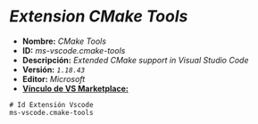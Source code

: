 <!-- Autor: Daniel Benjamin Perez Morales -->
<!-- GitHub: https://github.com/DanielBenjaminPerezMoralesDev13 -->
<!-- Gitlab: https://gitlab.com/DanielBenjaminPerezMoralesDev13 -->
<!-- Correo electrónico: danielperezdev@proton.me -->

# ***Extension CMake Tools***

- **Nombre:** *CMake Tools*
- **ID:** *ms-vscode.cmake-tools*
- **Descripción:** *Extended CMake support in Visual Studio Code*
- **Versión:** *`1.18.43`*
- **Editor:** *Microsoft*
- **[Vínculo de VS Marketplace:](https://marketplace.visualstudio.com/items?itemName=ms-vscode.cmake-tools "https://marketplace.visualstudio.com/items?itemName=ms-vscode.cmake-tools")**

```plaintext
# Id Extensión Vscode
ms-vscode.cmake-tools
```
